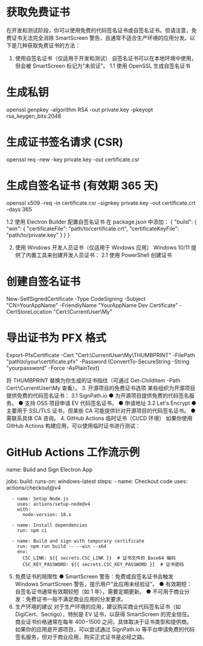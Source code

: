 # 获取免费证书

在开发和测试阶段，你可以使用免费的代码签名证书或自签名证书。但请注意，免费证书无法完全消除 SmartScreen 警告，且通常不适合生产环境的应用分发。以下是几种获取免费证书的方法：
1. 使用自签名证书（仅适用于开发和测试）
自签名证书可以在本地环境中使用，但会被 SmartScreen 标记为“未验证”。
1.1 使用 OpenSSL 生成自签名证书
# 生成私钥
openssl genpkey -algorithm RSA -out private.key -pkeyopt rsa_keygen_bits:2048

# 生成证书签名请求 (CSR)
openssl req -new -key private.key -out certificate.csr

# 生成自签名证书 (有效期 365 天)
openssl x509 -req -in certificate.csr -signkey private.key -out certificate.crt -days 365

1.2 使用 Electron Builder 配置自签名证书
在 package.json 中添加：
{
  "build": {
    "win": {
      "certificateFile": "path/to/certificate.crt",
      "certificateKeyFile": "path/to/private.key"
    }
  }
}

2. 使用 Windows 开发人员证书（仅适用于 Windows 应用）
Windows 10/11 提供了内置工具来创建开发人员证书：
2.1 使用 PowerShell 创建证书
# 创建自签名证书
New-SelfSignedCertificate -Type CodeSigning -Subject "CN=YourAppName" -FriendlyName "YourAppName Dev Certificate" -CertStoreLocation "Cert:\CurrentUser\My"

# 导出证书为 PFX 格式
Export-PfxCertificate -Cert "Cert:\CurrentUser\My\THUMBPRINT" -FilePath "path\to\your\certificate.pfx" -Password (ConvertTo-SecureString -String "yourpassword" -Force -AsPlainText)

将 THUMBPRINT 替换为你生成的证书指纹（可通过 Get-ChildItem -Path Cert:\CurrentUser\My 查看）。
3. 开源项目的免费证书选项
某些组织为开源项目提供免费的代码签名证书：
3.1 SignPath.io
● 为开源项目提供免费的代码签名服务。
● 支持 OSS 项目申请 EV 代码签名证书。
● 申请地址
3.2 Let's Encrypt
● 主要用于 SSL/TLS 证书，但某些 CA 可能提供针对开源项目的代码签名证书。
● 需联系具体 CA 咨询。
4. GitHub Actions 临时证书（CI/CD 环境）
如果你使用 GitHub Actions 构建应用，可以使用临时证书进行测试：
# GitHub Actions 工作流示例
name: Build and Sign Electron App

jobs:
  build:
    runs-on: windows-latest
    steps:
      - name: Checkout code
        uses: actions/checkout@v4
      
      - name: Setup Node.js
        uses: actions/setup-node@v4
        with:
          node-version: 18.x
      
      - name: Install dependencies
        run: npm ci
      
      - name: Build and sign with temporary certificate
        run: npm run build -- --win --x64
        env:
          CSC_LINK: ${{ secrets.CSC_LINK }}  # 证书文件的 Base64 编码
          CSC_KEY_PASSWORD: ${{ secrets.CSC_KEY_PASSWORD }}  # 证书密码

5. 免费证书的局限性
● SmartScreen 警告：免费或自签名证书会触发 Windows SmartScreen 警告，提示用户“此应用未经验证”。
● 有效期短：自签名证书通常有效期较短（如 1 年），需要定期更新。
● 不可用于商业分发：免费证书一般不满足商业应用的分发要求。
6. 生产环境的建议
对于生产环境的应用，建议购买商业代码签名证书（如 DigiCert、Sectigo），特别是 EV 证书，以获得 SmartScreen 的完全信任。商业证书价格通常在每年 $400-$1500 之间，具体取决于证书类型和提供商。
如果你的应用是开源项目，可以尝试通过 SignPath.io 等平台申请免费的代码签名服务。但对于商业应用，购买正式证书是必经之路。
